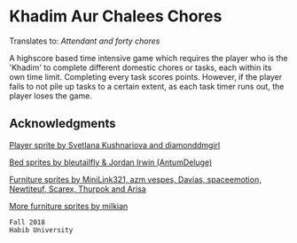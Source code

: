 # Khadim Aur Chalees Chores
Translates to: *Attendant and forty chores*

A highscore based time intensive game which requires the player who is the 'Khadim' to complete different domestic chores or tasks, each within its own time limit. Completing every task scores points. However, if the player fails to not pile up tasks to a certain extent, as each task timer runs out, the player loses the game.

## Acknowledgments

[Player sprite by Svetlana Kushnariova and diamonddmgirl](https://opengameart.org/content/edited-and-extended-24x32-character-pack)

[Bed sprites by bleutailfly & Jordan Irwin (AntumDeluge)](https://opengameart.org/content/beds)

[Furniture sprites by MiniLink321, azm vespes, Davias, spaceemotion, Newtiteuf, Scarex, Thurpok and Arisa](https://fanart.pokefans.net/tilesets/15553)

[More furniture sprites by milkian](https://www.deviantart.com/milkian/art/Tilesets-FSM-RM2K3-para-VX-Ace-Set-Hospital-651534818)

	Fall 2018
	Habib University
